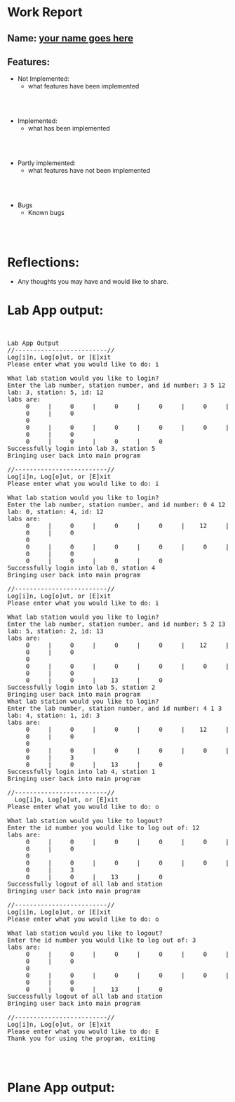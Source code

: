 
# Work Report

## Name: <ins> your name goes here </ins>

## Features:

- Not Implemented:
  - what features have been implemented

<br><br>

- Implemented:
  - what has been implemented

<br><br>

- Partly implemented:
  - what features have not been implemented

<br><br>

- Bugs
  - Known bugs

<br><br>

# Reflections:

- Any thoughts you may have and would like to share.

# Lab App output:
<pre>
<br/><br/>Lab App Output
//-------------------------//
Log[i]n, Log[o]ut, or [E]xit
Please enter what you would like to do: i

What lab station would you like to login?
Enter the lab number, station number, and id number: 3 5 12
lab: 3, station: 5, id: 12
labs are:
     0     |     0     |     0     |     0     |     0     |     0
     0     |     0
     0
     0     |     0     |     0     |     0     |     0     |    12     |     0
     0     |     0
     0     |     0     |     0     |     0
Successfully login into lab 3, station 5
Bringing user back into main program

//-------------------------//
Log[i]n, Log[o]ut, or [E]xit
Please enter what you would like to do: i

What lab station would you like to login?
Enter the lab number, station number, and id number: 0 4 12
lab: 0, station: 4, id: 12
labs are:
     0     |     0     |     0     |     0     |    12     |     0
     0     |     0
     0
     0     |     0     |     0     |     0     |     0     |    12     |     0
     0     |     0
     0     |     0     |     0     |     0
Successfully login into lab 0, station 4
Bringing user back into main program

//-------------------------//
Log[i]n, Log[o]ut, or [E]xit
Please enter what you would like to do: i

What lab station would you like to login?
Enter the lab number, station number, and id number: 5 2 13
lab: 5, station: 2, id: 13
labs are:
     0     |     0     |     0     |     0     |    12     |     0
     0     |     0
     0
     0     |     0     |     0     |     0     |     0     |    12     |     0
     0     |     0
     0     |     0     |    13     |     0
Successfully login into lab 5, station 2
Bringing user back into main program
What lab station would you like to login?
Enter the lab number, station number, and id number: 4 1 3
lab: 4, station: 1, id: 3
labs are:
     0     |     0     |     0     |     0     |    12     |     0
     0     |     0
     0
     0     |     0     |     0     |     0     |     0     |    12     |     0
     0     |     3
     0     |     0     |    13     |     0
Successfully login into lab 4, station 1
Bringing user back into main program

//-------------------------//
  Log[i]n, Log[o]ut, or [E]xit
Please enter what you would like to do: o

What lab station would you like to logout?
Enter the id number you would like to log out of: 12 
labs are:
     0     |     0     |     0     |     0     |     0     |     0
     0     |     0
     0
     0     |     0     |     0     |     0     |     0     |     0     |     0
     0     |     3
     0     |     0     |    13     |     0
Successfully logout of all lab and station
Bringing user back into main program

//-------------------------//
Log[i]n, Log[o]ut, or [E]xit
Please enter what you would like to do: o

What lab station would you like to logout?
Enter the id number you would like to log out of: 3
labs are:
     0     |     0     |     0     |     0     |     0     |     0
     0     |     0
     0
     0     |     0     |     0     |     0     |     0     |     0     |     0
     0     |     0
     0     |     0     |    13     |     0
Successfully logout of all lab and station
Bringing user back into main program

//-------------------------//
Log[i]n, Log[o]ut, or [E]xit
Please enter what you would like to do: E
Thank you for using the program, exiting
<br/><br/>
</pre>
# Plane App output:
<pre>
<br/><br/><br/><br/>
</pre>


